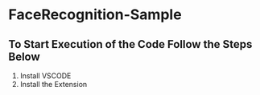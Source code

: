 ﻿# FaceRecognition-Sample 
 
 
## To Start Execution of the Code Follow the Steps Below
1. Install VSCODE
2. Install the Extension 
